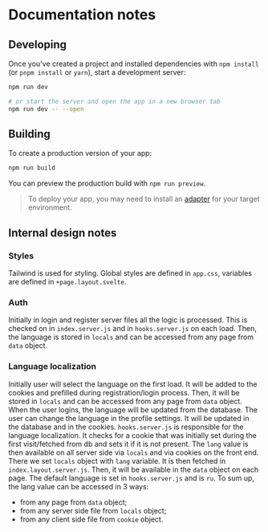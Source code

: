 # Documentation notes

## Developing

Once you've created a project and installed dependencies with `npm install` (or `pnpm install` or `yarn`), start a
development server:

```bash
npm run dev

# or start the server and open the app in a new browser tab
npm run dev -- --open
```

## Building

To create a production version of your app:

```bash
npm run build
```

You can preview the production build with `npm run preview`.

> To deploy your app, you may need to install an [adapter](https://kit.svelte.dev/docs/adapters) for your target
> environment.

## Internal design notes

### Styles

Tailwind is used for styling. Global styles are defined in `app.css`, variables are defined in `+page.layout.svelte`.

### Auth

Initially in login and register server files all the logic is processed. This is checked on in `index.server.js` and
in `hooks.server.js` on each load. Then, the language is stored in `locals` and can be accessed from any page
from `data` object.

### Language localization

Initially user will select the language on the first load. It will be added to the cookies and prefilled during
registration/login process. Then, it will be stored in `locals` and can be accessed from any page from `data` object.
When the user logins, the language will be updated from the database.
The user can change the language in the profile settings. It will be updated in the database and in the cookies.
`hooks.server.js` is responsible for the language localization. It checks for a cookie that was initially set during the
first visit/fetched from db and sets it if it is not present.
The `lang` value is then available on all server side via `locals` and via cookies on the front end. There we
set `locals` object with `lang` variable. It is
then fetched in `index.layout.server.js`. Then, it will be available in the `data` object on each page.
The default language is set in `hooks.server.js` and is `ru`.
To sum up, the lang value can be accessed in 3 ways:

- from any page from `data` object;
- from any server side file from `locals` object;
- from any client side file from `cookie` object.






